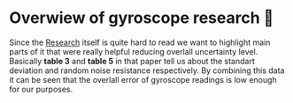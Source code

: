 ﻿
# Overwiew of gyroscope research 📖

Since the [Research](https://github.com/DanLyss/AstroNavigation/blob/main/artifacts/Gyroscope_Presicion_Research.pdf) itself is quite hard to read we want to highlight main parts of it that were really helpful reducing overlall uncertainty level. Basically **table 3** and **table 5** in that paper tell us about the standart deviation and random noise resistance respectively. By combining this data it can be seen that the overlall error of gyroscope readings is low enough for our purposes.

